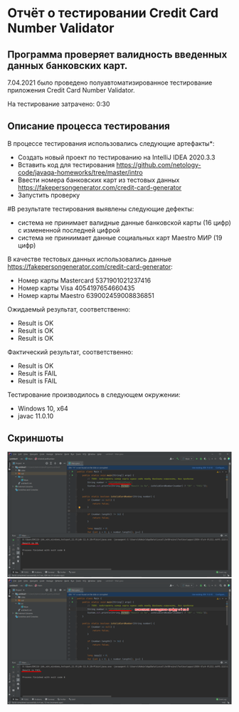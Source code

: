 # Отчёт о тестировании Credit Card Number Validator

## Программа проверяет валидность введенных данных банковских карт.

7.04.2021 было проведено полуавтоматизированное тестирование приложения Credit Card Number Validator.

На тестирование затрачено: 0:30

## Описание процесса тестирования

В процессе тестирования использовались следующие артефакты*:
* Создать новый проект по тестированию на IntelliJ IDEA 2020.3.3 
* Вставить код для тестирования https://github.com/netology-code/javaqa-homeworks/tree/master/intro
* Ввести номера банковских карт из тестовых данных https://fakepersongenerator.com/credit-card-generator
* Запустить проверку 

#В результате тестирования выявлены следующие дефекты:

* система не принимает валидные данные банковской карты (16 цифр) с измененной последней цифрой
* система не приниимает данные социальных карт Maestro МИР (19 цифр)

В качестве тестовых данных использовались данные https://fakepersongenerator.com/credit-card-generator:
* Номер карты Mastercard 5371901021237416
* Номер карты Visa 4054197654660435
* Номер карты Мaestro 639002459008836851

Ожидаемый результат, соответственно:
* Result is OK
* Result is OK
* Result is OK

Фактический результат, соответственно: 
* Result is OK
* Result is FAIL
* Result is FAIL

Тестирование производилось в следующем окружении:
* Windows 10, x64
* javac 11.0.10

## Скриншоты
![](OK.png)
![](neOK.png)
